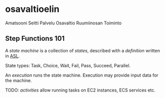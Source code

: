 
# osavaltioelin

Amatsooni Seitti Palvelu Osavaltio Ruumiinosan Toiminto


## Step Functions 101

A *state machine* is a collection of *states*, described with a *definition* written in [ASL](https://docs.aws.amazon.com/step-functions/latest/dg/concepts-amazon-states-language.html).

State types: Task, Choice, Wait, Fail, Pass, Succeed, Parallel.

An *execution* runs the state machine. Execution may provide input data for the machine.


TODO: *activities* allow running tasks on EC2 instances, ECS services etc.
